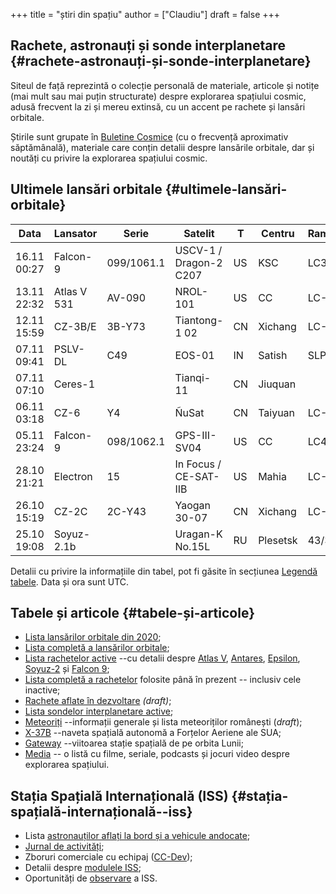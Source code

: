 +++
title = "știri din spațiu"
author = ["Claudiu"]
draft = false
+++

## Rachete, astronauți și sonde interplanetare {#rachete-astronauți-și-sonde-interplanetare}

Siteul de față reprezintă o colecție personală de materiale, articole și notițe (mai mult sau mai puțin structurate) despre explorarea spațiului cosmic, adusă frecvent la zi și mereu extinsă, cu un accent pe rachete și lansări orbitale.

Știrile sunt grupate în [Buletine Cosmice](/bul) (cu o frecvență aproximativ săptămânală), materiale care conțin detalii despre lansările orbitale, dar și noutăți cu privire la explorarea spațiului cosmic.


## Ultimele lansări orbitale {#ultimele-lansări-orbitale}

| Data        | Lansator    | Serie      | Satelit                | T  | Centru   | Rampă | R. | Bul            |
|-------------|-------------|------------|------------------------|----|----------|-------|----|----------------|
| 16.11 00:27 | Falcon-9    | 099/1061.1 | USCV-1 / Dragon-2 C207 | US | KSC      | LC39A | S  | [97](/bul/097) |
| 13.11 22:32 | Atlas V 531 | AV-090     | NROL-101               | US | CC       | LC-41 | S  | [97](/bul/097) |
| 12.11 15:59 | CZ-3B/E     | 3B-Y73     | Tiantong-1 02          | CN | Xichang  | LC-2  | S  | [97](/bul/097) |
| 07.11 09:41 | PSLV-DL     | C49        | EOS-01                 | IN | Satish   | SLP   | S  | [96](/bul/096) |
| 07.11 07:10 | Ceres-1     |            | Tianqi-11              | CN | Jiuquan  |       | S  | [96](/bul/096) |
| 06.11 03:18 | CZ-6        | Y4         | ÑuSat                  | CN | Taiyuan  | LC-16 | S  | [96](/bul/096) |
| 05.11 23:24 | Falcon-9    | 098/1062.1 | GPS-III-SV04           | US | CC       | LC40  | S  | [96](/bul/096) |
| 28.10 21:21 | Electron    | 15         | In Focus / CE-SAT-IIB  | US | Mahia    | LC-1  | S  | [94](/bul/094) |
| 26.10 15:19 | CZ-2C       | 2C-Y43     | Yaogan 30-07           | CN | Xichang  | LC-3  | S  | [94](/bul/094) |
| 25.10 19:08 | Soyuz-2.1b  |            | Uragan-K No.15L        | RU | Plesetsk | 43/3  | S  | [94](/bul/094) |

Detalii cu privire la informațiile din tabel, pot fi găsite în secțiunea [Legendă tabele](/t/legenda_tabele). Data și ora sunt UTC.


## Tabele și articole {#tabele-și-articole}

-   [Lista lansărilor orbitale din 2020](/t/l2020);
-   [Lista completă a lansărilor orbitale](/t/lansari);
-   [Lista rachetelor active](/r/rachete_active) --cu detalii despre [Atlas V](/r/atlasv), [Antares](/r/antares), [Epsilon](/r/epsilon), [Soyuz-2](/r/soyuz-2) și [Falcon 9](/r/falcon9);
-   [Lista completă a rachetelor](/r/rachete) folosite până în prezent -- inclusiv cele inactive;
-   [Rachete aflate în dezvoltare](/r/viitor) _(draft)_;
-   [Lista sondelor interplanetare active](/m/sonde);
-   [Meteoriți](/m/meteoriti) --informații generale și lista meteoriților românești (_draft_);
-   [X-37B](/m/x37b) --naveta spațială autonomă a Forțelor Aeriene ale SUA;
-   [Gateway](/m/gateway) --viitoarea stație spațială de pe orbita Lunii;
-   [Media](/m/media) -- o listă cu filme, seriale, podcasts și jocuri video despre explorarea spațiului.


## Stația Spațială Internațională (ISS) {#stația-spațială-internațională--iss}

-   Lista [astronauților aflați la bord și a vehicule andocate](/iss/iss/);
-   [Jurnal de activități](/iss/jurnal);
-   Zboruri comerciale cu echipaj ([CC-Dev](/iss/ccdev));
-   Detalii despre [modulele ISS](/iss/module);
-   Oportunități de [observare](https://www.heavens-above.com/PassSummary.aspx?satid=25544&lat=46.7712&lng=23.6236&loc=Cluj-Napoca&alt=0&tz=EET) a ISS.